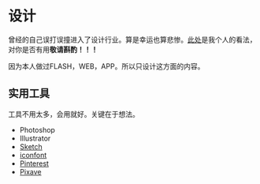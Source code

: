 # 设计

曾经的自己误打误撞进入了设计行业。算是幸运也算悲惨。[此处](/design/bb.md)是我个人的看法，对你是否有用**敬请斟酌！！！**

因为本人做过FLASH，WEB，APP。所以只设计这方面的内容。

## 实用工具

工具不用太多，会用就好。关键在于想法。

* Photoshop
* Illustrator
* [Sketch](https://www.sketchapp.com/)
* [iconfont](http://iconfont.cn/)
* [Pinterest](https://www.pinterest.com)
* [Pixave](http://www.littlehj.com/)

